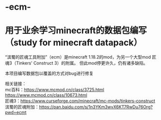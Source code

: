 # -ecm-
# 用于业余学习minecraft的数据包编写（study for minecraft datapack）


“滨蜀的匠魂工具附加”（ecm）是minecraft 1.18.2的mod，为另一个大型mod 匠魂3（Tinkers' Construct 3）的附属。
但此mod停更许久，仍有诸多缺陷。

本项目编写数据包以覆盖的方式对bug进行修复

相关链接：<br>
mc百科：https://www.mcmod.cn/class/3725.html<br>
        https://www.mcmod.cn/class/10673.html<br>
匠魂3：https://www.curseforge.com/minecraft/mc-mods/tinkers-construct<br>
滨蜀的匠魂附加：https://pan.baidu.com/s/1n3YKm3wvX6KT7RwDu76Org?pwd=ecmt<br>
